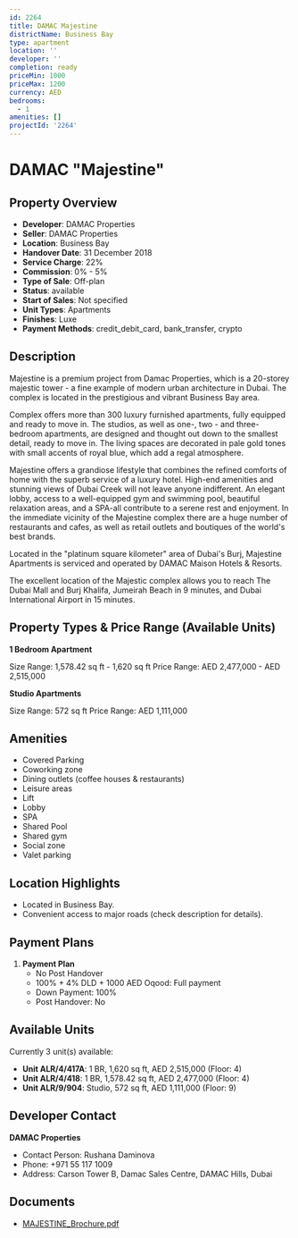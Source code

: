 ```yaml
---
id: 2264
title: DAMAC Majestine
districtName: Business Bay
type: apartment
location: ''
developer: ''
completion: ready
priceMin: 1000
priceMax: 1200
currency: AED
bedrooms:
  - 1
amenities: []
projectId: '2264'
---
```


# DAMAC "Majestine"

## Property Overview
- **Developer**: DAMAC Properties
- **Seller**: DAMAC Properties
- **Location**: Business Bay
- **Handover Date**: 31 December 2018
- **Service Charge**: 22%
- **Commission**: 0% - 5%
- **Type of Sale**: Off-plan
- **Status**: available
- **Start of Sales**: Not specified
- **Unit Types**: Apartments
- **Finishes**: Luxe
- **Payment Methods**: credit_debit_card, bank_transfer, crypto

## Description
Majestine is a premium project from Damac Properties, which is a 20-storey majestic tower - a fine example of modern urban architecture in Dubai. The complex is located in the prestigious and vibrant Business Bay area.

Complex offers more than 300 luxury furnished apartments, fully equipped and ready to move in. The studios, as well as one-, two - and three-bedroom apartments, are designed and thought out down to the smallest detail, ready to move in. The living spaces are decorated in pale gold tones with small accents of royal blue, which add a regal atmosphere. 

Majestine offers a grandiose lifestyle that combines the refined comforts of home with the superb service of a luxury hotel. High-end amenities and stunning views of Dubai Creek will not leave anyone indifferent. An elegant lobby, access to a well-equipped gym and swimming pool, beautiful relaxation areas, and a SPA-all contribute to a serene rest and enjoyment. In the immediate vicinity of the Majestine complex there are a huge number of restaurants and cafes, as well as retail outlets and boutiques of the world's best brands. 

Located in the "platinum square kilometer" area of Dubai's Burj, Majestine Apartments is serviced and operated by DAMAC Maison Hotels & Resorts.

The excellent location of the Majestic complex allows you to reach The Dubai Mall and Burj Khalifa, Jumeirah Beach in 9 minutes, and Dubai International Airport in 15 minutes.

## Property Types & Price Range (Available Units)
**1 Bedroom Apartment**

Size Range: 1,578.42 sq ft - 1,620 sq ft
Price Range: AED 2,477,000 - AED 2,515,000

**Studio Apartments**

Size Range: 572 sq ft
Price Range: AED 1,111,000

## Amenities
- Covered Parking
- Coworking zone
- Dining outlets  (coffee houses & restaurants)
- Leisure areas
- Lift
- Lobby
- SPA
- Shared Pool
- Shared gym
- Social zone
- Valet parking

## Location Highlights
- Located in Business Bay.
- Convenient access to major roads (check description for details).

## Payment Plans
1. **Payment Plan**
   - No Post Handover
   - 100% + 4% DLD + 1000 AED Oqood: Full payment
   - Down Payment: 100%
   - Post Handover: No

## Available Units
Currently 3 unit(s) available:
- **Unit ALR/4/417A**: 1 BR, 1,620 sq ft, AED 2,515,000 (Floor: 4)
- **Unit ALR/4/418**: 1 BR, 1,578.42 sq ft, AED 2,477,000 (Floor: 4)
- **Unit ALR/9/904**: Studio, 572 sq ft, AED 1,111,000 (Floor: 9)

## Developer Contact
**DAMAC Properties**
- Contact Person: Rushana Daminova
- Phone: +971 55 117 1009
- Address: Carson Tower B, Damac Sales Centre, DAMAC Hills, Dubai

## Documents
- [MAJESTINE_Brochure.pdf](https://cdn.geniemap.net/2024/06/24/sRHgnFEPh3daZCuPh0ATV2zyN1hQZjrlSjrnsDgF.pdf)
